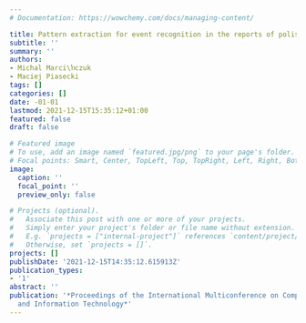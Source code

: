 ```yaml
---
# Documentation: https://wowchemy.com/docs/managing-content/

title: Pattern extraction for event recognition in the reports of polish stockholders
subtitle: ''
summary: ''
authors:
- Michal Marci\ŉczuk
- Maciej Piasecki
tags: []
categories: []
date: -01-01
lastmod: 2021-12-15T15:35:12+01:00
featured: false
draft: false

# Featured image
# To use, add an image named `featured.jpg/png` to your page's folder.
# Focal points: Smart, Center, TopLeft, Top, TopRight, Left, Right, BottomLeft, Bottom, BottomRight.
image:
  caption: ''
  focal_point: ''
  preview_only: false

# Projects (optional).
#   Associate this post with one or more of your projects.
#   Simply enter your project's folder or file name without extension.
#   E.g. `projects = ["internal-project"]` references `content/project/deep-learning/index.md`.
#   Otherwise, set `projects = []`.
projects: []
publishDate: '2021-12-15T14:35:12.615913Z'
publication_types:
- '1'
abstract: ''
publication: '*Proceedings of the International Multiconference on Computer Science
  and Information Technology*'
---
```

